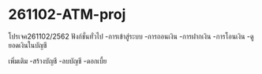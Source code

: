 # 261102-ATM-proj
โปรเจค261102/2562
ฟังก์ชั่นทั่วไป
-การเข้าสู่ระบบ
-การถอนเงิน
-การฝากเงิน
-การโอนเงิน
-ดูยอดเงินในบัญชี

เพิ่มเติม
-สร้างบัญชี
-ลบบัญชี
-ดอกเบี้ย
